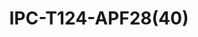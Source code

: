 ---
title: "IPC-T124-APF28(40)"
description: "4MP Fixed Eyeball Network Camera"
image: "/images/categories/products/cameras/IPC-B124-APF28(40)/main.png"
images:
  - url: "/images/categories/products/cameras/IPC-B124-APF28(40)/main.png"
    caption: "Front view"
features:
  - High quality image with 4MP,1/3" CMOS sensor
  - 4MP (2560*1440)@20fps;3MP (2304*1296) @20fps; 1080P (1920*1080)@30fps/25fps
  - Ultra 265, H.265, H.264
  - 2D/3D DNR (Digital Noise Reduction)
  - ROI (Region of Interest)
  - ONVIF Conformance
  - Smart IR, up to 30m (98ft) IR distance
  - 3-Axis
  - Built-in Mic
  - Wide temperature range:- -30°C ~ 60°C (-22°F ~ 140°F)
  - DC12V or PoE(IEEE 802.3af) power supply
  - IP67
specifications:
  Sensor: 1/3", 4.0 megapixel, progressive scan, CMOS
  Minimum Illumination: Colour:- 0.02Lux (F2.1, AGC ON); 0Lux with IR on
  Day/Night: IR-cut filter with auto switch (ICR)
  Shutter: Auto/Manual, 1 ~ 1/100000s
  Adjustment angle: Pan:- 0° ~ 360°, Tilt:- 0° ~ 80°, Rotate:- 0° ~ 360°
  WDR: DWDR
  Lens Type: 2.8mm@F2.1, 4.0mm@F2.1
  Iris: Fixed
  Angle of View (H): 97.0° (2.8mm), 79.0° (4.0mm)
  Angle of View (V): 52.2° (2.8mm), 42.3° (4.0mm)
  Angle of View (O): 107.5° (2.8mm), 85.1° (4.0mm)
  2.8mm: Detect 63.0m, Observe 25.2m, Recognize 12.6m, Identify 6.3m
  4.0mm: Detect 90.0m, Observe 36.0m, Recognize 18.0m, Identify 9.0m
  IR Range: Up to 30m (98ft) IR range
  Wavelength: 850nm
  IR On/Off Control: Auto/Manual
  Video Compression: Ultra 265, H.265, H.264
  H.264 code profile: Baseline profile, Main profile, High profile
  Main Stream: 4MP (2560*1440), Max 20fps; 3MP (2304*1296), Max 20fps; 1080P (1920*1080), Max 30fps; 720P (1280*720), Max 30fps;
  Sub Stream: D1 (720*576), Max 30fps; 640*360, Max 30fps; 2CIF(704*288), Max 30fps; CIF(352*288), Max 30fps;
  Video Bit Rate: 128 Kbps~6 Mbps
  U-code: Support
  OSD: Up to 4 OSDs
  Privacy Mask: Up to 4 areas
  ROI: Up to 8 areas
  Motion Detection: Up to 4 areas
  Video stream: Dual streams
  White Balance: Auto/Outdoor/Fine Tune/Sodium Lamp/Locked/Auto2
  Digital Noise Reduction: 2D/3D DNR
  Smart IR: Support
  Flip: Normal/Vertical/Horizontal/180°
  Dewarping: N/A
  HLC: Support
  BLC: Support
  Defog: Digital Defog
  Basic Detection: Motion detection, Audio detection
  General Function: Watermark, IP address filtering, Access policy, ARP protection, RTSP authentication, User authentication, HTTP authentication
  Audio Compression: G.711U, G.711A
  Audio Bitrate: 64 Kbps
  Two-way Audio: N/A
  Suppression: Support
  Sampling Rate: 8KHZ
  Protocols: IPv4, IGMP, ICMP, TCP, UDP, DHCP, RTP, RTSP, RTCP, DNS, DDNS, NTP, UPnP, HTTP, HTTPS, SSL, QoS , RTMP
  Compatible Integration: ONVIF (Profile S, Profile T), API
  User/Host: Up to 32 users. 2 user levels:- administrator and common user
  Client: Uniarch Client, Uniarch APP
  Web Browser: Plug-in required live view:- IE 10 and above, Chrome 45 and above, Firefox 52 and above, Edge 79 and above; Plug-in free live view:- Chrome 57.0 and above, Firefox 58.0 and above, Edge 16 and above
  Audio I/O: N/A
  Alarm I/O: N/A
  Built-in Mic: Support
  Built-in Speaker: N/A
  WIFI: N/A
  Network: 1 * RJ45 10M/100M Base-TX Ethernet
  Video Output: N/A
  EMC: CE-EMC (EN 55032,EN 61000-3-3,EN IEC 61000-3-2,EN 55035), FCC (FCC 47 CFR part15 B)
  Safety: CE LVD (EN 62368-1), CB (IEC 62368-1)
  Environment: CE-RoHS (2011/65/EU;(EU)2015/863); WEEE (2012/19/EU)
  Protection: IP67 (IEC 60529)
  Power: DC 12V±25%, PoE (IEEE 802.3af)
  Power consumption: Max 3.5W
  Dimensions: Ø118 x 97mm (Ø4.6” x 3.8”)
  Weight: 0.27kg (0.60lb)
  Working Environment: -30℃~60℃(-22°F ~ 140°F), Humidity:- ≤95% RH (non-condensing)
  Storage Environment: -30℃~60℃(-22°F ~ 140°F), Humidity:- ≤95% RH (non-condensing)
  Surge Protection: 4KV
  Reset Button: N/A
---